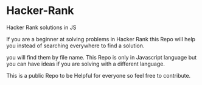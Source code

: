 # Hacker-Rank
Hacker Rank solutions in JS

If you are a beginner at solving problems in Hacker Rank this Repo will help you instead of searching everywhere to find a solution.

you will find them by file name.
This Repo is only in Javascript language but you can have ideas if you are solving with a different language.

This is a public Repo to be Helpful for everyone so feel free to contribute.
